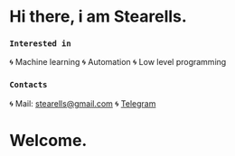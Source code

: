 # Hi there, i am Stearells.

### ``` Interested in ```
🌀 Machine learning
🌀 Automation
🌀 Low level programming

### ``` Contacts ```
🌀 Mail: stearells@gmail.com
🌀 [Telegram](https://t.me/stearells)

# Welcome.
